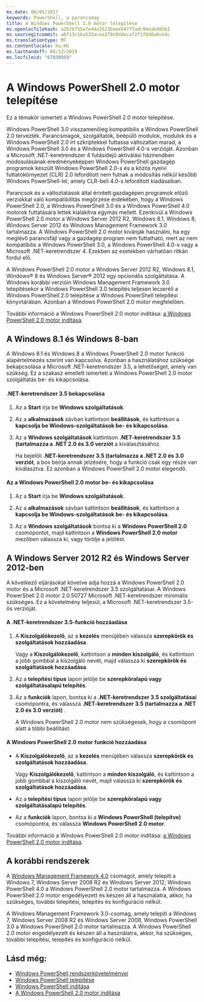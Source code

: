 ```yaml
---
ms.date: 06/05/2017
keywords: PowerShell, a parancsmag
title: A Windows PowerShell 2.0 motor telepítése
ms.openlocfilehash: a2b78755e7e44e2523baee5477fadc94eab485b1
ms.sourcegitcommit: a6f13c16a535acea279c0ddeca72f1f0d8a8ce4c
ms.translationtype: MT
ms.contentlocale: hu-HU
ms.lasthandoff: 06/12/2019
ms.locfileid: "67030959"
---
```

# <a name="installing-the-windows-powershell-20-engine"></a>A Windows PowerShell 2.0 motor telepítése
Ez a témakör ismerteti a Windows PowerShell 2.0 motor telepítése.

Windows PowerShell 3.0 visszamenőleg kompatibilis a Windows PowerShell 2.0 tervezték. Parancsmagok, szolgáltatók, beépülő modulok, modulok és a Windows PowerShell 2.0 írt szkriptekkel futtassa változatlan marad, a Windows PowerShell 3.0 és a Windows PowerShell 4.0-s verzióját. Azonban a Microsoft .NET-keretrendszer 4 futásidejű aktiválási házirendben módosulásának eredményeképpen Windows PowerShell gazdagép programok készült Windows PowerShell 2.0-s és a közös nyelvi futtatókörnyezet (CLR) 2.0 lefordított nem futnak a módosítás nélkül később Windows PowerShell-lel, amely CLR-beli 4.0-s lefordított kiadásaiban.

Parancsok és a változtatások által érintett gazdagépen programok előző verziókkal való kompatibilitás megőrzése érdekében, hogy a Windows PowerShell 2.0, a Windows PowerShell 3.0 és a Windows PowerShell 4.0 motorok futtatására lettek kialakítva egymás mellett. Ezenkívül a Windows PowerShell 2.0 motor a Windows Server 2012 R2, Windows 8.1, Windows 8, Windows Server 2012 és Windows Management Framework 3.0 tartalmazza. A Windows PowerShell 2.0 motor kívánják használni, ha egy meglévő parancsfájl vagy a gazdagép program nem futtatható, mert az nem kompatibilis a Windows PowerShell 3.0, a Windows PowerShell 4.0-s vagy a Microsoft .NET-keretrendszer 4. Ezekben az esetekben várhatóan ritkán fordul elő.

A Windows PowerShell 2.0 motor a Windows Server 2012 R2, Windows 8.1, Windows® 8 és Windows Server® 2012 egy opcionális szolgáltatása. A Windows korábbi verzióin Windows Management Framework 3.0 telepítésekor a Windows PowerShell 3.0 telepítés teljesen lecseréli a Windows PowerShell 2.0 telepítése a Windows PowerShell telepítési könyvtárában. Azonban a Windows PowerShell 2.0 motor megfelelően.

További információ a Windows PowerShell 2.0 motor indítása: [a Windows PowerShell 2.0 motor indítása](../getting-started/Starting-the-Windows-PowerShell-2.0-Engine.md).

## <a name="on-windows-81-and-windows-8"></a>A Windows 8.1 és Windows 8-ban
A Windows 8.1 és Windows 8 a Windows PowerShell 2.0 motor funkció alapértelmezés szerint van kapcsolva. Azonban a használatához szüksége bekapcsolása a Microsoft .NET-keretrendszer 3.5, a lehetőséget, amely van szükség. Ez a szakasz emellett ismerteti a Windows PowerShell 2.0 motor szolgáltatás be- és kikapcsolása.

#### <a name="to-turn-on-net-framework-35"></a>.NET-keretrendszer 3.5 bekapcsolása

1. Az a **Start** írja be **Windows szolgáltatások**.

2. Az a **alkalmazások** sávban kattintson **beállítások**, és kattintson a **kapcsolja be Windows-szolgáltatások be- és kikapcsolása**.

3. Az a **Windows szolgáltatások** kattintson **.NET-keretrendszer 3.5 (tartalmazza a .NET 2.0 és 3.0 verziót** a kiválasztásához.

    Ha bejelöli **.NET-keretrendszer 3.5 (tartalmazza a .NET 2.0 és 3.0 verziót**, a box beírja annak jelzésére, hogy a funkció csak egy része van kiválasztva. Ez azonban a Windows PowerShell 2.0 motor elegendő.

#### <a name="to-turn-the-windows-powershell-20-engine-on-and-off"></a>Az a Windows PowerShell 2.0 motor be- és kikapcsolása

1. Az a **Start** írja be **Windows szolgáltatások**.

2. Az a **alkalmazások** sávban kattintson **beállítások**, és kattintson a **kapcsolja be Windows-szolgáltatások be- és kikapcsolása**.

3. Az a **Windows szolgáltatások** bontsa ki a **Windows PowerShell 2.0** csomópontot, majd kattintson a **Windows PowerShell 2.0 motor** mezőben válassza ki, vagy törölje a jelölést.

## <a name="on-windows-server-2012-r2-and-windows-server-2012"></a>A Windows Server 2012 R2 és Windows Server 2012-ben
A következő eljárásokat követve adja hozzá a Windows PowerShell 2.0 motor és a Microsoft .NET-keretrendszer 3.5 szolgáltatásai. A Windows PowerShell 2.0 motor 2.0.50727 Microsoft .NET-keretrendszer minimális szükséges. Ez a követelmény teljesül, a Microsoft .NET-keretrendszer 3.5-ös verzióját.

#### <a name="to-add-the-net-framework-35-feature"></a>A .NET-keretrendszer 3.5-funkció hozzáadása

1. A **Kiszolgálókezelő**, az a **kezelés** menüjében válassza **szerepkörök és szolgáltatások hozzáadása**.

    Vagy a **Kiszolgálókezelő**, kattintson a **minden kiszolgáló**, és kattintson a jobb gombbal a kiszolgáló nevét, majd válassza ki **szerepkörök és szolgáltatások hozzáadása**.

2. Az a **telepítési típus** lapon jelölje be **szerepköralapú vagy szolgáltatásalapú telepítés**.

3. Az a **funkciók** lapon, bontsa ki a **.NET-keretrendszer 3.5 szolgáltatásai** csomópontra, és válassza **.NET-keretrendszer 3.5 (tartalmazza a .NET 2.0 és 3.0 verziót)** .

    A Windows PowerShell 2.0 motor nem szükségesek, hogy a csomópont alatt a többi beállítást.

#### <a name="to-add-the-windows-powershell-20-engine-feature"></a>A Windows PowerShell 2.0 motor funkció hozzáadása

- A **Kiszolgálókezelő**, az a **kezelés** menüjében válassza **szerepkörök és szolgáltatások hozzáadása**.

    Vagy **Kiszolgálókezelő**, kattintson a **minden kiszolgáló**, és kattintson a jobb gombbal a kiszolgáló nevét, majd válassza ki **szerepkörök és szolgáltatások hozzáadása**.

- Az a **telepítési típus** lapon jelölje be **szerepköralapú vagy szolgáltatásalapú telepítés**.

- Az a **funkciók** lapon, bontsa ki a **Windows PowerShell (telepítve)** csomópontra, és válassza **Windows PowerShell 2.0 motor**.

További információ a Windows PowerShell 2.0 motor indítása: [a Windows PowerShell 2.0 motor indítása](../getting-started/Starting-the-Windows-PowerShell-2.0-Engine.md).

## <a name="on-earlier-systems"></a>A korábbi rendszerek
A [Windows Management Framework 4.0](https://go.microsoft.com/fwlink/?LinkID=293881) csomagot, amely telepíti a Windows 7, Windows Server 2008 R2 és Windows Server 2012, Windows PowerShell 4.0 a Windows PowerShell 2.0 motor tartalmazza. A Windows PowerShell 2.0 motor engedélyezett és készen áll a használatra, akkor, ha szükséges, további telepítési, telepítés és konfiguráció nélkül.

A Windows Management Framework 3.0-csomag, amely telepíti a Windows 7, Windows Server 2008 R2 és Windows Server 2008, Windows PowerShell 3.0 a Windows PowerShell 2.0 motor tartalmazza. A Windows PowerShell 2.0 motor engedélyezett és készen áll a használatra, akkor, ha szükséges, további telepítési, telepítés és konfiguráció nélkül.

## <a name="see-also"></a>Lásd még:
- [Windows PowerShell rendszerkövetelményei](Windows-PowerShell-System-Requirements.md)
- [Windows PowerShell telepítése](Installing-Windows-PowerShell.md)
- [Windows PowerShell indítása](https://technet.microsoft.com/en-us/library/8ec8c2d7-8e7c-4722-a3d2-498fe5739a8e)
- [A Windows PowerShell 2.0 motor indítása](../getting-started/Starting-the-Windows-PowerShell-2.0-Engine.md)
